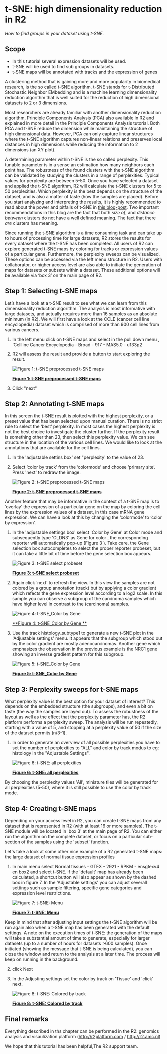 
<a id="tSNE_dimensionality_reduction"></a>

t-SNE: high dimensionality reduction in R2
========================================


*How to find groups in your dataset using t-SNE.*


Scope
-----

-  In this tutorial several expression datasets will be used.
-  t-SNE will be used to find sub groups in datasets.
-  t-SNE maps will be annotated with tracks and the expression of genes


A clustering method that is gaining more and more popularity in biomedical research, is the so called t-SNE algorithm.  t-SNE stands for t-Distributed Stochastic Neighbor EMbedding and is a machine learning dimensionality reduction algorithm that is well suited for the reduction of high dimensional datasets to 2 or 3 dimensions. 

Most researchers are already familiar with another dimensionality reduction algorithm, Principle Components Analysis (PCA) also available in R2 and explained  in more detail in the Principle Components Analysis tutorial. Both PCA and t-SNE reduce the dimension while maintaining the structure of high dimensional data. However, PCA can only capture linear structures where the t-SNE algorithm captures non-linear relations and preserves local distances in high dimensions while reducing the information to 2 dimensions (an XY plot).

A determining parameter within t-SNE is the so called perplexity. This tunable parameter is in a sense an estimation how many neighbors each point has. The robustness of the found clusters with the t-SNE algorithm can be validated by studying the clusters in a range of perplexities. Typical values for perplexity are between 5-50. Once you have selected a dataset and applied the t-SNE algorithm, R2 will calculate the t-SNE clusters for 5 to 50 perplexities. Which perplexity is the best depends on the structure of the dataset, and is also a matter of taste (how the samples are placed). Before you start analyzing and interpreting the results, it is highly recommended to read about the power and pitfalls of t-SNE in [this blog-post](http://distill.pub/2016/misread-tsne/). Two important recommendations in this blog are the fact that both *size of*, and *distance between* clusters do not have a well defined meaning. The fact that there *are* clusters has meaning.

Since running the t-SNE algorithm is a time consuming task and can take up to hours of processing time for large datasets, R2 stores the results for every dataset where the t-SNE has been completed. All users of R2 can explore generated t-SNE maps by coloring for tracks or expression values of a particular gene. Furthermore, the perplexity sweeps can be visualized. These options can be accessed via the left menu structure in R2. Users with collaborator, or higher access level are also able to initiate the generation of maps for datasets or subsets within a dataset. These additional options will be available via ‘box 3’ on the main page of R2.

Step 1: Selecting t-SNE maps
----------------------------

Let’s have a look at a t-SNE result to see what we can learn from this dimensionality reduction algorithm. The analysis is most informative with large datasets, and actually requires more than 16 samples as an absolute minimum (in R2). We will first have a look at the CCLE (cancer cell line encyclopedia) dataset which is comprised of more than 900 cell lines from various cancers.

1.  In the left menu click on t-SNE maps and select in the pull down menu , ‘Cellline Cancer Encyclopedia - Broad - 917 - MAS5.0 - u133p2
2. R2 will assess the result and provide a button to start exploring the result. 

	![Figure    1: t-SNE preprocessed t-SNE maps](_static/images/Tsne_select_preprocessed.png "Figure 1:Selecting t-SNE maps")
  
	[**Figure    1: t-SNE preprocessed t-SNE maps**](_static/images/Tsne_select_preprocessed)
	
3.  Click "next"


Step 2: Annotating t-SNE maps
----------------------------

In this screen the t-SNE result is plotted with the highest perplexity, or a preset value that has been selected upon manual curation. There is no strict rule to select the ‘best’ perplexity. In most cases the highest perplexity is not the best choice to investigate the cluster further.  If the perplexity result is something other than 23, then select this perplexity value. We can see structure in the location of the various cell lines. We would like to look at the annotations that are available for the cell lines. 


1. In the 'adjustable settins box' set "perplexity' to the value of 23.

2. Select ‘color by track’ from the ‘colormode’ and choose ‘primary site’. Press 'next' to redraw the image.

	![Figure    2: t-SNE preprocessed t-SNE maps](_static/images/Tsne_cellbroad_primsite.png "Figure 2:Coloring by Track")
  
	[**Figure 2: t-SNE preprocessed t-SNE maps**](_static/images/Tsne_cellbroad_primsite.png)


Another feature that may be informative in the context of a t-SNE map is to ‘overlay’ the expression of a particular gene on the map by coloring the cell lines by the expression values of a dataset, in this case mRNA gene expression. We can have a look at this by changing the ‘colormode’ to ‘color by expression’.

1. In the 'adjustable settings box'  select 'Color by Gene'  at Color mode and subsequently type 'CLDN3' as Gene for color , the  corresponding reporter will automatically pop-up (Figure 3 ). Take care, the Gene selection box autocompletes to select the proper reporter probeset, but it can take a little bit of time before the gene selection box appears. 

	![Figure    3: t-SNE select probeset](_static/images/Tsne_select_probeset.png "Figure 3: Select  A probeset")

	[**Figure 3: t-SNE select probeset**](_static/images/Tsne_select_probeset.png)

	
2. Again click ‘next’ to refresh the view.  In this view the samples are not colored by a group annotation (track) but by applying a color gradient which refects the gene expression level according to a log2 scale.  In this sample you can observe  a subgroup of the carcinoma samples which have higher level in contrast to the (carcinoma) samples. 

	![Figure    4: t-SNE_Color by Gene ](_static/images/Tsne_cellbroad_colorbygeneCLDN3.png "Figure 4: Select  A probeset")

	[**Figure 4: t-SNE_Color by Gene **](_static/images/Tsne_cellbroad_colorbygeneCLDN3.png)

3. Use  the track histology_subtype1 to generate a new t-SNE plot in the 'Adjustable settings' menu. It appears that the subgroup which stood out by the color gradient are mostly adenocarcinomas. Another gene which emphasizes the observation in the previous example is the NRC1 gene showing an inverse gradient pattern for this subgroup.

	![Figure    5: t-SNE_Color by Gene ](_static/images/Tsne_cellbroad_colorbygeneNR3C1.png "Figure 4: Select  A probeset")
	
	[**Figure 5: t-SNE_Color by Gene**](_static/images/Tsne_cellbroad_colorbygeneNR3C1.png)


Step 3: Perplexity sweeps for t-SNE maps
----------------------------

What perplexity value is the best option for your dataset of interest? This depends on the embedded structure (the subgroups), and even a bit on taste (the way the samples are layed out). To assess the robustness of the layout as well as the effect that the perplexity parameter has, the R2 platform performs a perplexity sweep. The analysis will be run repeatedly, starting with a value of 5, and stopping at a perplexity value of 50 if the size of the dataset permits (n/3-1). 


1. In order to generate an overview of all possible perplexities you have to set the number of perplexities to "ALL" and color by track modus to eg: histology in the "Adjustable Settings".

	![Figure   6: t-SNE: all perplexities ](_static/images/Tnse_cellbroad_allperplexity.png "Figure 6: All perplexities")
	
	[**Figure 6: t-SNE: all perplexities**](_static/images/Tnse_cellbroad_allperplexity.png)
	

	
By choosing the perplexity values 'All', miniature tiles will be generated for all perplexities (5-50), where it is still possible to use the color by track mode.



Step 4: Creating t-SNE maps
----------------------------

Depending on your access level in R2, you can create t-SNE maps from any dataset that is represented in R2 (with at least 16 or more samples). The t-SNE module will be located in 'box 3' at the main page of R2. You can either run the algorithm on the complete dataset, or focus on a particular sub-section of the samples using the 'subset' function. 

Let's take a look at some other nice example of a R2 generated t-SNE maps: the large dataset of normal tissue expression profiles

1. In main menu select  Normal tissues - GTEX - 2921 - RPKM - ensgtexv4 en box2 and select t-SNE. If the 'default' map has already been calculated, a shortcut button will also appear as shown by the dashed box in figure 7. In the 'Adjustable settings' you can adjust severall settings such as sample filtering, specific gene categories and expression level restrictions.  

	![Figure   7: t-SNE: Menu ](_static/images/Tnse_shortcutPlot.png "Figure 7: All perplexities")
	
	[**Figure 7: t-SNE: Menu**](_static/images/Tnse_shortcutPlot.png)

Keep in mind that after adjusting input settings the t-SNE algorithm will be run again also when a t-SNE map has been generated with the default settings. A note on the execution times of t-SNE: the generation of the maps will take a substantial amount of time to generate, especially for larger datasets (up to a number of hours for datasets >600 samples). Once initiated (showing the message that t-SNE is being calculated), you can close the window and return to the analysis at a later time. The process will keep on running in the background. 

2. click Next

3. In the Adjusting settings set the color by track on 'Tissue'  and 'click' next.

	![Figure   8: t-SNE: Colored by track ](_static/images/Tsne_normaltissuetrackcolored.png "Figure 8: Colored by track")

	[**Figure 8: t-SNE: Colored by track**](_static/images/Tsne_normaltissuetrackcolored.png)



Final remarks
----------------------------

Everything described in ths chapter can be performed in the R2: genomics analysis and visaulization platform (http://r2platform.com / http://r2.amc.nl) 

We hope that this tutorial has been helpful,The R2 support team.



